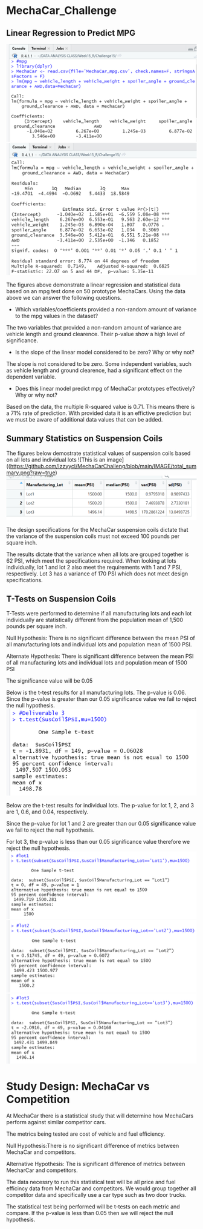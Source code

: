 # MechaCar_Challenge

## Linear Regression to Predict MPG
![This is an image](https://github.com/Izzyycl/MechaCarChalleng/blob/main/IMAGE/linear_regression.png?raw=true)
![This is an image](https://github.com/Izzyycl/MechaCarChalleng/blob/main/IMAGE/Summary_mpg.png?raw=true)

The figures above demonstrate a linear regression and statistical data based on an mpg test done on 50 prototype MechaCars. Using the data above we can answer the following questions.

- Which variables/coefficients provided a non-random amount of variance to the mpg values in the dataset?


The two variables that provided a non-random amount of variance are vehicle length and ground clearence. Their p-value show a high level of significance.


- Is the slope of the linear model considered to be zero? Why or why not?


The slope is not considered to be zero. Some independent variables, such as vehicle length and ground clearence, had a significant effect on the dependent variable.

- Does this linear model predict mpg of MechaCar prototypes effectively? Why or why not?


Based on the data, the multiple R-squared value is 0.71. This means there is a 71% rate of prediction. With provided data it is an effictive prediction but we must be aware of additional data values that can be added.

## Summary Statistics on Suspension Coils

The figures below demostrate statistical values of suspension coils based on all lots and individual lots
![This is an image]((https://github.com/Izzyycl/MechaCarChalleng/blob/main/IMAGE/total_summary.png?raw=true)
![This is an image](https://github.com/Izzyycl/MechaCarChalleng/blob/main/IMAGE/lot_summary.png?raw=true)

The design specifications for the MechaCar suspension coils dictate that the variance of the suspension coils must not exceed 100 pounds per square inch.

The results dictate that the variance when all lots are grouped together is 62 PSI, which meet the specifications required.
When looking at lots individually, lot 1 and lot 2 also meet the requirements with 1 and 7 PSI, respectively. Lot 3 has a variance of 170 PSI which does not meet design specifications.

## T-Tests on Suspension Coils

T-Tests were performed to determine if all manufacturing lots and each lot individually are statistically different from the population mean of 1,500 pounds per square inch.

Null Hypothesis: There is no significant difference between the mean PSI of all manufacturing lots and individual lots and population mean of 1500 PSI.

Alternate Hypothesis: There is significant difference between the mean PSI of all manufacturing lots and individual lots and population mean of 1500 PSI

The significance value will be 0.05

Below is the t-test results for all manufacturing lots. The p-value is 0.06. Since the p-value is greater than our 0.05 significance value we fail to reject the null hypothesis.
![This is an image](https://github.com/Izzyycl/MechaCarChalleng/blob/main/IMAGE/t_test.png?raw=true)

Below are the t-test results for individual lots. The p-value for lot 1, 2, and 3 are 1, 0.6, and 0.04, respectively.

Since the p-value for lot 1 and 2 are greater than our 0.05 significance value we fail to reject the null hypothesis.

For lot 3, the p-value is less than our 0.05 significance value therefore we reject the null hypothesis.
![This is an image](https://github.com/Izzyycl/MechaCarChalleng/blob/main/IMAGE/lot1.png?raw=true)
![This is an image](https://github.com/Izzyycl/MechaCarChalleng/blob/main/IMAGE/lot2.png?raw=true)
![This is an image](https://github.com/Izzyycl/MechaCarChalleng/blob/main/IMAGE/lot3.png?raw=true)

# Study Design: MechaCar vs Competition

At MechaCar there is a statistical study that will determine how MechaCars perform against similar competitor cars.

The metrics being tested are cost of vehicle and fuel efficiency.

Null Hypothesis:There is no significant difference of metrics between MechaCar and competitors.

Alternative Hypothesis: The is significant difference of metrics between MecharCar and competitors.

The data necessry to run this statistical test will be all price and fuel efficincy data from MechaCar and competitors. We would group together all competitor data and specifically use a car type such as two door trucks.

The statistical test being performed will be t-tests on each metric and compare. If the p-value is less than 0.05 then we will reject the null hypothesis.
